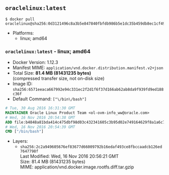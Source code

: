 ## `oraclelinux:latest`

```console
$ docker pull oraclelinux@sha256:0d3121496c8a3b5e847840fbfdb986b5e1dc35b459db8ec1cf49d9915e6dc853
```

-	Platforms:
	-	linux; amd64

### `oraclelinux:latest` - linux; amd64

-	Docker Version: 1.12.3
-	Manifest MIME: `application/vnd.docker.distribution.manifest.v2+json`
-	Total Size: **81.4 MB (81431235 bytes)**  
	(compressed transfer size, not on-disk size)
-	Image ID: `sha256:6571eeaca667992e94c331ec2f2d1f6f37d166ab62ab8da9f939fd9ed188c36f`
-	Default Command: `["\/bin\/bash"]`

```dockerfile
# Tue, 30 Aug 2016 16:31:30 GMT
MAINTAINER Oracle Linux Product Team <ol-ovm-info_ww@oracle.com>
# Wed, 16 Nov 2016 20:54:38 GMT
ADD file:b4848a81bda414c475dbf98d03c432341605c3b95d02e749164629f8a1a6c7b7 in / 
# Wed, 16 Nov 2016 20:54:39 GMT
CMD ["/bin/bash"]
```

-	Layers:
	-	`sha256:2c2a949605676ef83677d66009792b16edaf493ce8fbccaadcb126ed7647798f`  
		Last Modified: Wed, 16 Nov 2016 20:56:21 GMT  
		Size: 81.4 MB (81431235 bytes)  
		MIME: application/vnd.docker.image.rootfs.diff.tar.gzip

